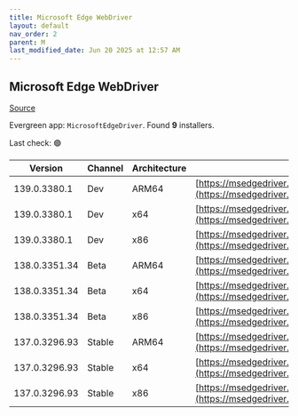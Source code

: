 ```yaml
---
title: Microsoft Edge WebDriver
layout: default
nav_order: 2
parent: M
last_modified_date: Jun 20 2025 at 12:57 AM
---
```


## Microsoft Edge WebDriver

[Source](https://www.microsoft.com/edge)

Evergreen app: `MicrosoftEdgeDriver`. Found **9** installers.

Last check: 🟢

| Version       | Channel | Architecture | URI                                                                                                                                            |
| ------------- | ------- | ------------ | ---------------------------------------------------------------------------------------------------------------------------------------------- |
| 139.0.3380.1  | Dev     | ARM64        | [https://msedgedriver.azureedge.net/139.0.3380.1/edgedriver_arm64.zip](https://msedgedriver.azureedge.net/139.0.3380.1/edgedriver_arm64.zip)   |
| 139.0.3380.1  | Dev     | x64          | [https://msedgedriver.azureedge.net/139.0.3380.1/edgedriver_win64.zip](https://msedgedriver.azureedge.net/139.0.3380.1/edgedriver_win64.zip)   |
| 139.0.3380.1  | Dev     | x86          | [https://msedgedriver.azureedge.net/139.0.3380.1/edgedriver_win32.zip](https://msedgedriver.azureedge.net/139.0.3380.1/edgedriver_win32.zip)   |
| 138.0.3351.34 | Beta    | ARM64        | [https://msedgedriver.azureedge.net/138.0.3351.34/edgedriver_arm64.zip](https://msedgedriver.azureedge.net/138.0.3351.34/edgedriver_arm64.zip) |
| 138.0.3351.34 | Beta    | x64          | [https://msedgedriver.azureedge.net/138.0.3351.34/edgedriver_win64.zip](https://msedgedriver.azureedge.net/138.0.3351.34/edgedriver_win64.zip) |
| 138.0.3351.34 | Beta    | x86          | [https://msedgedriver.azureedge.net/138.0.3351.34/edgedriver_win32.zip](https://msedgedriver.azureedge.net/138.0.3351.34/edgedriver_win32.zip) |
| 137.0.3296.93 | Stable  | ARM64        | [https://msedgedriver.azureedge.net/137.0.3296.93/edgedriver_arm64.zip](https://msedgedriver.azureedge.net/137.0.3296.93/edgedriver_arm64.zip) |
| 137.0.3296.93 | Stable  | x64          | [https://msedgedriver.azureedge.net/137.0.3296.93/edgedriver_win64.zip](https://msedgedriver.azureedge.net/137.0.3296.93/edgedriver_win64.zip) |
| 137.0.3296.93 | Stable  | x86          | [https://msedgedriver.azureedge.net/137.0.3296.93/edgedriver_win32.zip](https://msedgedriver.azureedge.net/137.0.3296.93/edgedriver_win32.zip) |
